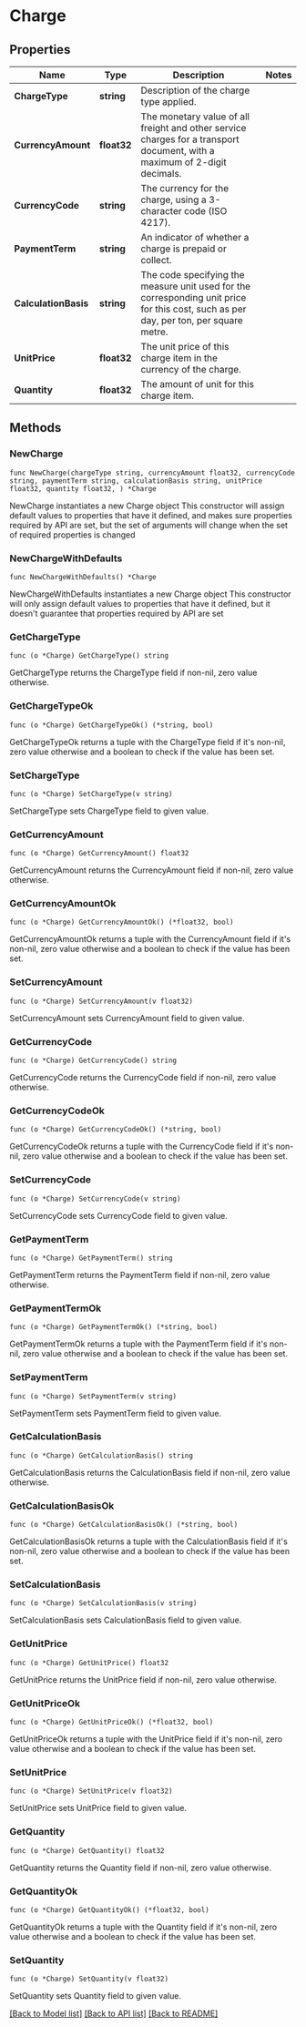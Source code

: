 # Charge

## Properties

Name | Type | Description | Notes
------------ | ------------- | ------------- | -------------
**ChargeType** | **string** | Description of the charge type applied. | 
**CurrencyAmount** | **float32** | The monetary value of all freight and other service charges for a transport document, with a maximum of 2-digit decimals. | 
**CurrencyCode** | **string** | The currency for the charge, using a 3-character code (ISO 4217). | 
**PaymentTerm** | **string** | An indicator of whether a charge is prepaid or collect. | 
**CalculationBasis** | **string** | The code specifying the measure unit used for the corresponding unit price for this cost, such as per day, per ton, per square metre. | 
**UnitPrice** | **float32** | The unit price of this charge item in the currency of the charge. | 
**Quantity** | **float32** | The amount of unit for this charge item. | 

## Methods

### NewCharge

`func NewCharge(chargeType string, currencyAmount float32, currencyCode string, paymentTerm string, calculationBasis string, unitPrice float32, quantity float32, ) *Charge`

NewCharge instantiates a new Charge object
This constructor will assign default values to properties that have it defined,
and makes sure properties required by API are set, but the set of arguments
will change when the set of required properties is changed

### NewChargeWithDefaults

`func NewChargeWithDefaults() *Charge`

NewChargeWithDefaults instantiates a new Charge object
This constructor will only assign default values to properties that have it defined,
but it doesn't guarantee that properties required by API are set

### GetChargeType

`func (o *Charge) GetChargeType() string`

GetChargeType returns the ChargeType field if non-nil, zero value otherwise.

### GetChargeTypeOk

`func (o *Charge) GetChargeTypeOk() (*string, bool)`

GetChargeTypeOk returns a tuple with the ChargeType field if it's non-nil, zero value otherwise
and a boolean to check if the value has been set.

### SetChargeType

`func (o *Charge) SetChargeType(v string)`

SetChargeType sets ChargeType field to given value.


### GetCurrencyAmount

`func (o *Charge) GetCurrencyAmount() float32`

GetCurrencyAmount returns the CurrencyAmount field if non-nil, zero value otherwise.

### GetCurrencyAmountOk

`func (o *Charge) GetCurrencyAmountOk() (*float32, bool)`

GetCurrencyAmountOk returns a tuple with the CurrencyAmount field if it's non-nil, zero value otherwise
and a boolean to check if the value has been set.

### SetCurrencyAmount

`func (o *Charge) SetCurrencyAmount(v float32)`

SetCurrencyAmount sets CurrencyAmount field to given value.


### GetCurrencyCode

`func (o *Charge) GetCurrencyCode() string`

GetCurrencyCode returns the CurrencyCode field if non-nil, zero value otherwise.

### GetCurrencyCodeOk

`func (o *Charge) GetCurrencyCodeOk() (*string, bool)`

GetCurrencyCodeOk returns a tuple with the CurrencyCode field if it's non-nil, zero value otherwise
and a boolean to check if the value has been set.

### SetCurrencyCode

`func (o *Charge) SetCurrencyCode(v string)`

SetCurrencyCode sets CurrencyCode field to given value.


### GetPaymentTerm

`func (o *Charge) GetPaymentTerm() string`

GetPaymentTerm returns the PaymentTerm field if non-nil, zero value otherwise.

### GetPaymentTermOk

`func (o *Charge) GetPaymentTermOk() (*string, bool)`

GetPaymentTermOk returns a tuple with the PaymentTerm field if it's non-nil, zero value otherwise
and a boolean to check if the value has been set.

### SetPaymentTerm

`func (o *Charge) SetPaymentTerm(v string)`

SetPaymentTerm sets PaymentTerm field to given value.


### GetCalculationBasis

`func (o *Charge) GetCalculationBasis() string`

GetCalculationBasis returns the CalculationBasis field if non-nil, zero value otherwise.

### GetCalculationBasisOk

`func (o *Charge) GetCalculationBasisOk() (*string, bool)`

GetCalculationBasisOk returns a tuple with the CalculationBasis field if it's non-nil, zero value otherwise
and a boolean to check if the value has been set.

### SetCalculationBasis

`func (o *Charge) SetCalculationBasis(v string)`

SetCalculationBasis sets CalculationBasis field to given value.


### GetUnitPrice

`func (o *Charge) GetUnitPrice() float32`

GetUnitPrice returns the UnitPrice field if non-nil, zero value otherwise.

### GetUnitPriceOk

`func (o *Charge) GetUnitPriceOk() (*float32, bool)`

GetUnitPriceOk returns a tuple with the UnitPrice field if it's non-nil, zero value otherwise
and a boolean to check if the value has been set.

### SetUnitPrice

`func (o *Charge) SetUnitPrice(v float32)`

SetUnitPrice sets UnitPrice field to given value.


### GetQuantity

`func (o *Charge) GetQuantity() float32`

GetQuantity returns the Quantity field if non-nil, zero value otherwise.

### GetQuantityOk

`func (o *Charge) GetQuantityOk() (*float32, bool)`

GetQuantityOk returns a tuple with the Quantity field if it's non-nil, zero value otherwise
and a boolean to check if the value has been set.

### SetQuantity

`func (o *Charge) SetQuantity(v float32)`

SetQuantity sets Quantity field to given value.



[[Back to Model list]](../README.md#documentation-for-models) [[Back to API list]](../README.md#documentation-for-api-endpoints) [[Back to README]](../README.md)


